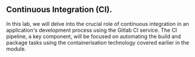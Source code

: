 ## Continuous Integration (CI).

In this lab, we will delve into the crucial role of continuous integration in an application's development process using the Gitlab CI service. The CI pipeline, a key component, will be focused on automating the build and package tasks using the containerisation technology covered earlier in the module.

